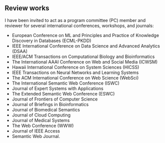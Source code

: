 ## Review works
I have been invited to act as a program committee (PC) member and reviewer for several international conferences, workshops, and journals: 

- European Conference on ML and Principles and Practice of Knowledge Discovery in Databases (ECML-PKDD)
- IEEE International Conference on Data Science and Advanced Analytics (DSAA)
- IEEE/ACM Transactions on Computational Biology and Bioinformatics
- The International AAAI Conference on Web and Social Media (ICWSM)
- Hawaii International Conference on System Sciences (HICSS)
- IEEE Transactions on Neural Networks and Learning Systems
- The ACM International Conference on Web Science (WebSci)
- The International Semantic Web Conference (ISWC)
- Journal of Expert Systems with Applications
- The Extended Semantic Web Conference (ESWC)
- Journal of Frontiers of Computer Science
- Journal of Briefings in Bioinformatics
- Journal of Biomedical Semantics
- Journal of Cloud Computing
- Journal of Medical Systems
- The Web Conference (WWW)
- Journal of IEEE Access
- Semantic Web Journal.
